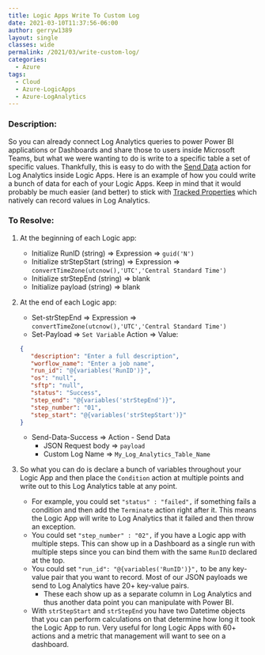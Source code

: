 ```yaml
---
title: Logic Apps Write To Custom Log
date: 2021-03-10T11:37:56-06:00
author: gerryw1389
layout: single
classes: wide
permalink: /2021/03/write-custom-log/
categories:
  - Azure
tags:
  - Cloud
  - Azure-LogicApps
  - Azure-LogAnalytics
---
```

<!--more-->

### Description:

So you can already connect Log Analytics queries to power Power BI applications or Dashboards and share those to users inside Microsoft Teams, but what we were wanting to do is write to a specific table a set of specific values. Thankfully, this is easy to do with the [Send Data](https://docs.microsoft.com/en-us/connectors/azureloganalyticsdatacollector/#send-data) action for Log Analytics inside Logic Apps. Here is an example of how you could write a bunch of data for each of your Logic Apps. Keep in mind that it would probably be much easier (and better) to stick with [Tracked Properties](https://automationadmin.com/2020/09/get-tracked-properties) which natively can record values in Log Analytics.

### To Resolve:

1. At the beginning of each Logic app:

   - Initialize RunID (string) => Expression => `guid('N')`
   - Initialize strStepStart (string) => Expression => `convertTimeZone(utcnow(),'UTC','Central Standard Time')`
   - Initialize strStepEnd (string) => blank
   - Initialize payload (string) => blank

2. At the end of each Logic app:

   - Set-strStepEnd => Expression => `convertTimeZone(utcnow(),'UTC','Central Standard Time')`
   - Set-Payload => `Set Variable` Action => Value:

   ```json
   {
      "description": "Enter a full description",
      "worflow_name": "Enter a job name",
      "run_id": "@{variables('RunID')}",
      "os": "null",
      "sftp": "null",
      "status": "Success",
      "step_end": "@{variables('strStepEnd')}",
      "step_number": "01",
      "step_start": "@{variables('strStepStart')}"
   }
   ```

   - Send-Data-Success => Action - Send Data
      - JSON Request body => `payload`
      - Custom Log Name => `My_Log_Analytics_Table_Name`

3. So what you can do is declare a bunch of variables throughout your Logic App and then place the `Condition` action at multiple points and write out to this Log Analytics table at any point.

   - For example, you could set `"status" : "failed",` if something fails a condition and then add the `Terminate` action right after it. This means the Logic App will write to Log Analytics that it failed and then throw an exception.
   - You could set `"step_number" : "02",` if you have a Logic app with multiple steps. This can show up in a Dashboard as a single run with multiple steps since you can bind them with the same `RunID` declared at the top.
   - You could  set `"run_id": "@{variables('RunID')}",` to be any key-value pair that you want to record. Most of our JSON payloads we send to Log Analytics have 20+ key-value pairs.
     - These each show up as a separate column in Log Analytics and thus another data point you can manipulate with Power BI.
   - With `strStepStart` and `strStepEnd` you have two Datetime objects that you can perform calculations on that determine how long it took the Logic App to run. Very useful for long Logic Apps with 60+ actions and a metric that management will want to see on a dashboard.

